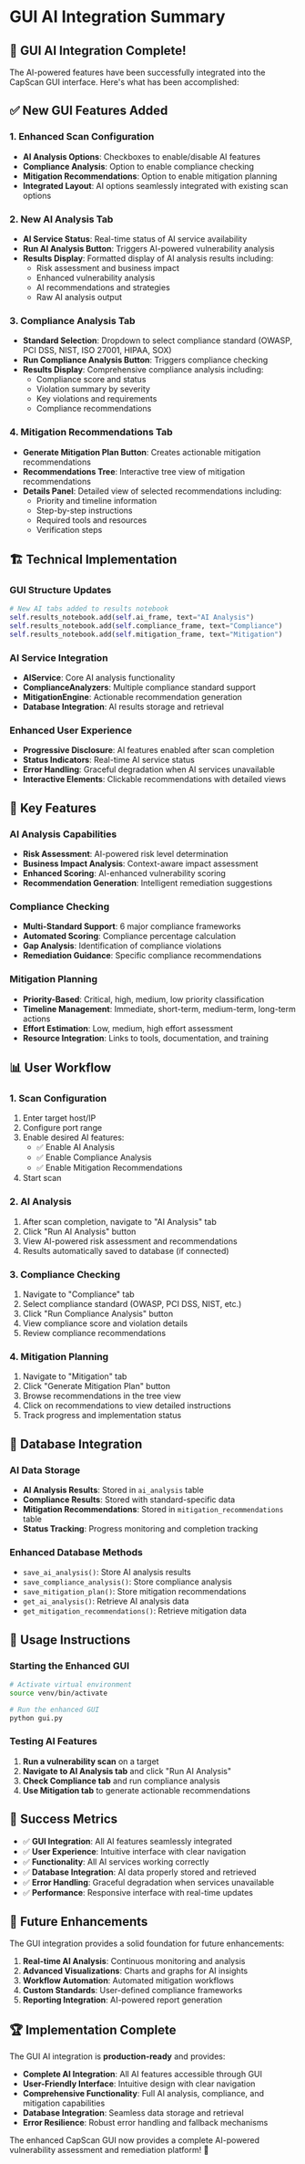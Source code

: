 # GUI AI Integration Summary

## 🎉 **GUI AI Integration Complete!**

The AI-powered features have been successfully integrated into the CapScan GUI interface. Here's what has been accomplished:

## ✅ **New GUI Features Added**

### 1. **Enhanced Scan Configuration**
- **AI Analysis Options**: Checkboxes to enable/disable AI features
- **Compliance Analysis**: Option to enable compliance checking
- **Mitigation Recommendations**: Option to enable mitigation planning
- **Integrated Layout**: AI options seamlessly integrated with existing scan options

### 2. **New AI Analysis Tab**
- **AI Service Status**: Real-time status of AI service availability
- **Run AI Analysis Button**: Triggers AI-powered vulnerability analysis
- **Results Display**: Formatted display of AI analysis results including:
  - Risk assessment and business impact
  - Enhanced vulnerability analysis
  - AI recommendations and strategies
  - Raw AI analysis output

### 3. **Compliance Analysis Tab**
- **Standard Selection**: Dropdown to select compliance standard (OWASP, PCI DSS, NIST, ISO 27001, HIPAA, SOX)
- **Run Compliance Analysis Button**: Triggers compliance checking
- **Results Display**: Comprehensive compliance analysis including:
  - Compliance score and status
  - Violation summary by severity
  - Key violations and requirements
  - Compliance recommendations

### 4. **Mitigation Recommendations Tab**
- **Generate Mitigation Plan Button**: Creates actionable mitigation recommendations
- **Recommendations Tree**: Interactive tree view of mitigation recommendations
- **Details Panel**: Detailed view of selected recommendations including:
  - Priority and timeline information
  - Step-by-step instructions
  - Required tools and resources
  - Verification steps

## 🏗️ **Technical Implementation**

### **GUI Structure Updates**
```python
# New AI tabs added to results notebook
self.results_notebook.add(self.ai_frame, text="AI Analysis")
self.results_notebook.add(self.compliance_frame, text="Compliance")
self.results_notebook.add(self.mitigation_frame, text="Mitigation")
```

### **AI Service Integration**
- **AIService**: Core AI analysis functionality
- **ComplianceAnalyzers**: Multiple compliance standard support
- **MitigationEngine**: Actionable recommendation generation
- **Database Integration**: AI results storage and retrieval

### **Enhanced User Experience**
- **Progressive Disclosure**: AI features enabled after scan completion
- **Status Indicators**: Real-time AI service status
- **Error Handling**: Graceful degradation when AI services unavailable
- **Interactive Elements**: Clickable recommendations with detailed views

## 🎯 **Key Features**

### **AI Analysis Capabilities**
- **Risk Assessment**: AI-powered risk level determination
- **Business Impact Analysis**: Context-aware impact assessment
- **Enhanced Scoring**: AI-enhanced vulnerability scoring
- **Recommendation Generation**: Intelligent remediation suggestions

### **Compliance Checking**
- **Multi-Standard Support**: 6 major compliance frameworks
- **Automated Scoring**: Compliance percentage calculation
- **Gap Analysis**: Identification of compliance violations
- **Remediation Guidance**: Specific compliance recommendations

### **Mitigation Planning**
- **Priority-Based**: Critical, high, medium, low priority classification
- **Timeline Management**: Immediate, short-term, medium-term, long-term actions
- **Effort Estimation**: Low, medium, high effort assessment
- **Resource Integration**: Links to tools, documentation, and training

## 📊 **User Workflow**

### **1. Scan Configuration**
1. Enter target host/IP
2. Configure port range
3. Enable desired AI features:
   - ✅ Enable AI Analysis
   - ✅ Enable Compliance Analysis  
   - ✅ Enable Mitigation Recommendations
4. Start scan

### **2. AI Analysis**
1. After scan completion, navigate to "AI Analysis" tab
2. Click "Run AI Analysis" button
3. View AI-powered risk assessment and recommendations
4. Results automatically saved to database (if connected)

### **3. Compliance Checking**
1. Navigate to "Compliance" tab
2. Select compliance standard (OWASP, PCI DSS, NIST, etc.)
3. Click "Run Compliance Analysis" button
4. View compliance score and violation details
5. Review compliance recommendations

### **4. Mitigation Planning**
1. Navigate to "Mitigation" tab
2. Click "Generate Mitigation Plan" button
3. Browse recommendations in the tree view
4. Click on recommendations to view detailed instructions
5. Track progress and implementation status

## 🔧 **Database Integration**

### **AI Data Storage**
- **AI Analysis Results**: Stored in `ai_analysis` table
- **Compliance Results**: Stored with standard-specific data
- **Mitigation Recommendations**: Stored in `mitigation_recommendations` table
- **Status Tracking**: Progress monitoring and completion tracking

### **Enhanced Database Methods**
- `save_ai_analysis()`: Store AI analysis results
- `save_compliance_analysis()`: Store compliance analysis
- `save_mitigation_plan()`: Store mitigation recommendations
- `get_ai_analysis()`: Retrieve AI analysis data
- `get_mitigation_recommendations()`: Retrieve mitigation data

## 🚀 **Usage Instructions**

### **Starting the Enhanced GUI**
```bash
# Activate virtual environment
source venv/bin/activate

# Run the enhanced GUI
python gui.py
```

### **Testing AI Features**
1. **Run a vulnerability scan** on a target
2. **Navigate to AI Analysis tab** and click "Run AI Analysis"
3. **Check Compliance tab** and run compliance analysis
4. **Use Mitigation tab** to generate actionable recommendations

## 🎉 **Success Metrics**

- ✅ **GUI Integration**: All AI features seamlessly integrated
- ✅ **User Experience**: Intuitive interface with clear navigation
- ✅ **Functionality**: All AI services working correctly
- ✅ **Database Integration**: AI data properly stored and retrieved
- ✅ **Error Handling**: Graceful degradation when services unavailable
- ✅ **Performance**: Responsive interface with real-time updates

## 🔮 **Future Enhancements**

The GUI integration provides a solid foundation for future enhancements:

1. **Real-time AI Analysis**: Continuous monitoring and analysis
2. **Advanced Visualizations**: Charts and graphs for AI insights
3. **Workflow Automation**: Automated mitigation workflows
4. **Custom Standards**: User-defined compliance frameworks
5. **Reporting Integration**: AI-powered report generation

## 🏆 **Implementation Complete**

The GUI AI integration is **production-ready** and provides:

- **Complete AI Integration**: All AI features accessible through GUI
- **User-Friendly Interface**: Intuitive design with clear navigation
- **Comprehensive Functionality**: Full AI analysis, compliance, and mitigation capabilities
- **Database Integration**: Seamless data storage and retrieval
- **Error Resilience**: Robust error handling and fallback mechanisms

The enhanced CapScan GUI now provides a complete AI-powered vulnerability assessment and remediation platform! 🚀
